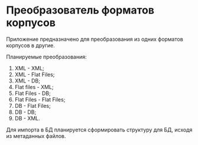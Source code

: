 # Преобразователь форматов корпусов

Приложение предназначено для преобразования из одних форматов корпусов в другие.

Планируемые преобразования:
1.  XML - XML;
2.  XML - Flat Files;
3.  XML - DB;
4.  Flat files - XML;
5.  Flat Files - DB;
6.  Flat Files - Flat Files;
7.  DB - Flat Files;
8.  DB - DB;
9.  DB - XML.

Для импорта в БД планируется сформировать структуру для БД, исходя из метаданных файлов.
